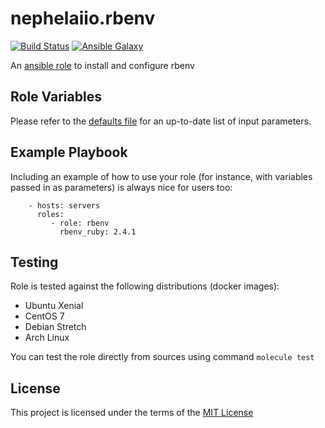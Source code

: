 # nephelaiio.rbenv

[![Build Status](https://travis-ci.org/nephelaiio/ansible-role-rbenv.svg?branch=master)](https://travis-ci.org/nephelaiio/ansible-role-rbenv)
[![Ansible Galaxy](http://img.shields.io/badge/ansible--galaxy-nephelaiio.rbenv-blue.svg)](https://galaxy.ansible.com/nephelaiio/rbenv/)

An [ansible role](https://galaxy.ansible.com/nephelaiio/rbenv) to install and configure rbenv

## Role Variables

Please refer to the [defaults file](/defaults/main.yml) for an up-to-date list of input parameters.

## Example Playbook

Including an example of how to use your role (for instance, with variables passed in as parameters) is always nice for users too:

```
    - hosts: servers
      roles:
         - role: rbenv
           rbenv_ruby: 2.4.1
```

## Testing

Role is tested against the following distributions (docker images):
  * Ubuntu Xenial
  * CentOS 7
  * Debian Stretch
  * Arch Linux

You can test the role directly from sources using command ` molecule test `

## License

This project is licensed under the terms of the [MIT License](/LICENSE)
